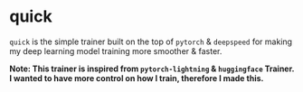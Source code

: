 # quick

`quick` is the simple trainer built on the top of `pytorch` & `deepspeed` for making my deep learning model training more smoother & faster.

**Note: This trainer is inspired from `pytorch-lightning` & `huggingface` Trainer. I wanted to have more control on how I train, therefore I made this.**
